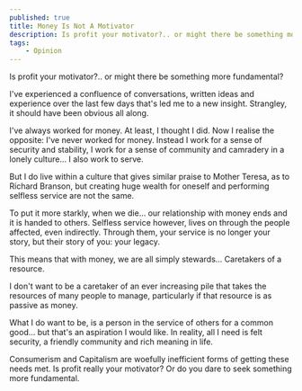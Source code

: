 ```yaml
---
published: true
title: Money Is Not A Motivator
description: Is profit your motivator?.. or might there be something more fundamental?
tags: 
    - Opinion
---
```


Is profit your motivator?.. or might there be something more fundamental?

I've experienced a confluence of conversations, written ideas and experience over the last few days that's led me to a new insight. Strangley, it should have been obvious all along.

I've always worked for money. At least, I thought I did. Now I realise the opposite: I've never worked for money. Instead I work for a sense of security and stability, I work for a sense of community and camradery in a lonely culture... I also work to serve.

But I do live within a culture that gives similar praise to Mother Teresa, as to Richard Branson, but creating huge wealth for oneself and performing selfless service are not the same. 

To put it more starkly, when we die... our relationship with money ends and it is handed to others. Selfless service however, lives on through the people affected, even indirectly. Through them, your service is no longer your story, but their story of you: your legacy.

This means that with money, we are all simply stewards... Caretakers of a resource.

I don't want to be a caretaker of an ever increasing pile that takes the resources of many people to manage, particularly if that resource is as passive as money.

What I do want to be, is a person in the service of others for a common good... but that's an aspiration I would like. In reality, all I need is felt security, a friendly community and rich meaning in life.

Consumerism and Capitalism are woefully inefficient forms of getting these needs met. Is profit really your motivator? Or do you dare to seek something more fundamental.
